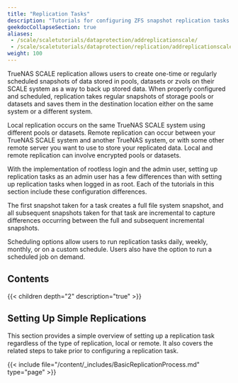 ```yaml
---
title: "Replication Tasks"
description: "Tutorials for configuring ZFS snapshot replication tasks in TrueNAS SCALE."
geekdocCollapseSection: true
aliases:
 - /scale/scaletutorials/dataprotection/addreplicationscale/
 - /scale/scaletutorials/dataprotection/replication/addreplicationscale/
weight: 100
---
```


TrueNAS SCALE replication allows users to create one-time or regularly scheduled snapshots of data stored in pools, datasets or zvols on their SCALE system as a way to back up stored data. 
When properly configured and scheduled, replication takes regular snapshots of storage pools or datasets and saves them in the destination location either on the same system or a different system. 

Local replication occurs on the same TrueNAS SCALE system using different pools or datasets. 
Remote replication can occur between your TrueNAS SCALE system and another TrueNAS system, or with some other remote server you want to use to store your replicated data.
Local and remote replication can involve encrypted pools or datasets. 

With the implementation of rootless login and the admin user, setting up replication tasks as an admin user has a few differences than with setting up replication tasks when logged in as root. Each of the tutorials in this section include these configuration differences.

The first snapshot taken for a task creates a full file system snapshot, and all subsequent snapshots taken for that task are incremental to capture differences occurring between the full and subsequent incremental snapshots.

Scheduling options allow users to run replication tasks daily, weekly, monthly, or on a custom schedule. 
Users also have the option to run a scheduled job on demand.

## Contents

{{< children depth="2" description="true" >}}

## Setting Up Simple Replications 

This section provides a simple overview of setting up a replication task regardless of the type of replication, local or remote. 
It also covers the related steps to take prior to configuring a replication task. 

{{< include file="/content/_includes/BasicReplicationProcess.md" type="page" >}}

